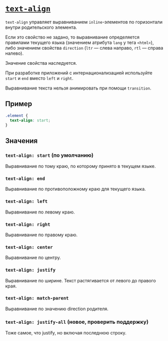 # [`text-align`](../index.md)

`text-align` управляет выравниванием `inline`-элементов по горизонтали внутри родительского элемента.

Если это свойство не задано, то выравнивание определяется правилами текущего языка (значением атрибута `lang` у тега `<html>`), либо значением свойства `direction` (`ltr` — слева направо, `rtl` — справа налево).

Значение свойства наследуется.

При разработке приложений с интернационализацией используйте `start` и `end` вместо `left` и `right`.

Выравнивание текста нельзя анимировать при помощи `transition`.

## Пример

```css
.element {
  text-align: start;
}
```

## Значения

### `text-align: start` (по умолчанию)

Выравнивание по тому краю, по которому принято в текущем языке.

### `text-align: end`

Выравнивание по противоположному краю для текущего языка.

### `text-align: left`

Выравнивание по левому краю.

### `text-align: right`

Выравнивание по правому краю.

### `text-align: center`

Выравнивание по центру.

### `text-align: justify`

Выравнивание по ширине. Текст растягивается от левого до правого края.

### `text-align: match-parent`

Выравнивание по значению direction родителя.

### `text-align: justify-all` (новое, проверить поддержку)

Тоже самое, что justify, но включая последнюю строку.
